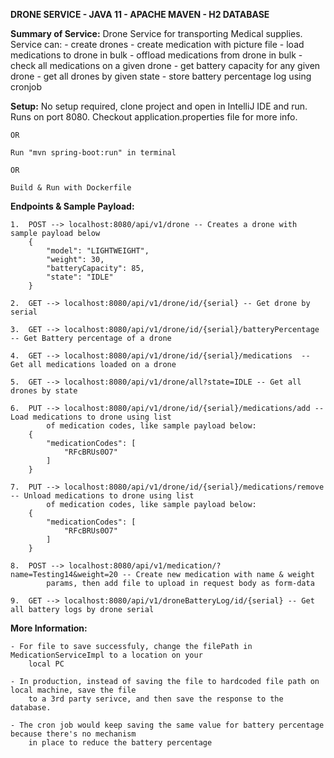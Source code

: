 
**DRONE SERVICE - JAVA 11 - APACHE MAVEN - H2 DATABASE**


**Summary of Service:**
    Drone Service for transporting Medical supplies. Service can:
    -   create drones 
    -   create medication with picture file
    -   load medications to drone in bulk
    -   offload medications from drone in bulk 
    -   check all medications on a given drone
    -   get battery capacity for any given drone
    -   get all drones by given state
    -   store battery percentage log using cronjob


**Setup:**
    No setup required, clone project and open in IntelliJ IDE and run. Runs on port 8080.
    Checkout application.properties file for more info.
    
    OR 

    Run "mvn spring-boot:run" in terminal

    OR 

    Build & Run with Dockerfile


**Endpoints & Sample Payload:**

    1.  POST --> localhost:8080/api/v1/drone -- Creates a drone with sample payload below
        {
            "model": "LIGHTWEIGHT",
            "weight": 30,
            "batteryCapacity": 85,
            "state": "IDLE"
        }

    2.  GET --> localhost:8080/api/v1/drone/id/{serial} -- Get drone by serial

    3.  GET --> localhost:8080/api/v1/drone/id/{serial}/batteryPercentage  -- Get Battery percentage of a drone

    4.  GET --> localhost:8080/api/v1/drone/id/{serial}/medications  -- Get all medications loaded on a drone

    5.  GET --> localhost:8080/api/v1/drone/all?state=IDLE -- Get all drones by state

    6.  PUT --> localhost:8080/api/v1/drone/id/{serial}/medications/add -- Load medications to drone using list
            of medication codes, like sample payload below:
        {
            "medicationCodes": [
                "RFcBRUs0O7"
            ]
        }

    7.  PUT --> localhost:8080/api/v1/drone/id/{serial}/medications/remove -- Unload medications to drone using list
            of medication codes, like sample payload below:
        {
            "medicationCodes": [
                "RFcBRUs0O7"
            ]
        }

    8.  POST --> localhost:8080/api/v1/medication/?name=Testing14&weight=20 -- Create new medication with name & weight 
            params, then add file to upload in request body as form-data

    9.  GET --> localhost:8080/api/v1/droneBatteryLog/id/{serial} -- Get all battery logs by drone serial


**More Information:**

    - For file to save successfuly, change the filePath in MedicationServiceImpl to a location on your
        local PC

    - In production, instead of saving the file to hardcoded file path on local machine, save the file 
        to a 3rd party serivce, and then save the response to the database.

    - The cron job would keep saving the same value for battery percentage because there's no mechanism
        in place to reduce the battery percentage
